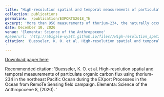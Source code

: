 ```yaml
---
title: "High-resolution spatial and temporal measurements of particulate organic carbon flux using thorium-234 in the northeast Pacific Ocean during the EXport Processes in the Ocean from RemoTe Sensing field campaign"
collection: publications
permalink:  /publication/EXPORTS2018_Th
excerpt: 'More than 950 measurements of thorium-234, the naturally occurring radionuclide used as a tracer of sinking particle flux, were made during August–September 2018 at Ocean Station Papa in the northeast Pacific Ocean. High-resolution vertical sampling enabled observations of the spatial and temporal evolution of particle flux in Lagrangian fashion. This work sets the foundation for understanding controls on the biological carbon pump during this EXPORTS campaign.'
date: December 10, 2020
venue: 'Elementa: Science of the Anthropocene'
#paperurl: 'http://abigale-wyatt.github.io/files//High-resolution_spatial_and_temporal_measurements_.pdf'
citation: 'Buesseler, K. O. et al. High-resolution spatial and temporal measurements of particulate organic carbon flux using thorium-234 in the northeast Pacific Ocean during the EXport Processes in the Ocean from RemoTe Sensing field campaign. Elementa: Science of the Anthropocene 8, (2020).
'
---
```


[Download paper here](http://abigale-wyatt.github.io/files//High-resolution_spatial_and_temporal_measurements_.pdf)

Recommended citation: 'Buesseler, K. O. et al. High-resolution spatial and temporal measurements of particulate organic carbon flux using thorium-234 in the northeast Pacific Ocean during the EXport Processes in the Ocean from RemoTe Sensing field campaign. Elementa: Science of the Anthropocene 8, (2020).
'
